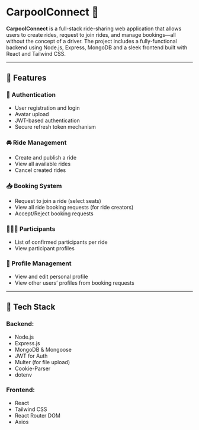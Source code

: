 # CarpoolConnect 🚗

**CarpoolConnect** is a full-stack ride-sharing web application that allows users to create rides, request to join rides, and manage bookings—all without the concept of a driver. The project includes a fully-functional backend using Node.js, Express, MongoDB and a sleek frontend built with React and Tailwind CSS.

---

## 📌 Features

### 👤 Authentication
- User registration and login
- Avatar upload
- JWT-based authentication
- Secure refresh token mechanism

### 🚘 Ride Management
- Create and publish a ride
- View all available rides
- Cancel created rides

### 📥 Booking System
- Request to join a ride (select seats)
- View all ride booking requests (for ride creators)
- Accept/Reject booking requests

### 👨‍👩‍👧 Participants
- List of confirmed participants per ride
- View participant profiles

### 📄 Profile Management
- View and edit personal profile
- View other users’ profiles from booking requests

---

## 🧰 Tech Stack

### Backend:
- Node.js
- Express.js
- MongoDB & Mongoose
- JWT for Auth
- Multer (for file upload)
- Cookie-Parser
- dotenv

### Frontend:
- React
- Tailwind CSS
- React Router DOM
- Axios



